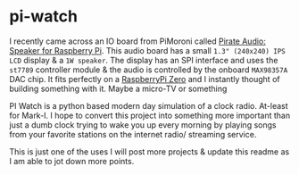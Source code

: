# pi-watch
 
I recently came across an IO board from PiMoroni called [Pirate Audio: Speaker for Raspberry Pi](https://shop.pimoroni.com/products/pirate-audio-mini-speaker?variant=31189753692243). This audio board has a small `1.3" (240x240) IPS LCD` display & a `1W speaker`. The display has an SPI interface and uses the `st7789` controller module & the audio is controlled by the onboard `MAX98357A` DAC chip. 
It fits perfectly on a [RaspberryPi Zero](https://www.raspberrypi.com/products/raspberry-pi-zero-2-w/) and I instantly thought of building something with it. Maybe a micro-TV or something

PI Watch is a python based modern day simulation of a clock radio. At-least for Mark-I. 
I hope to convert this project into something more important than just a dumb clock trying to wake you up every morning 
by playing songs from your favorite stations on the internet radio/ streaming service.

This is just one of the uses I will post more projects & update this readme as I am able to jot down more points.